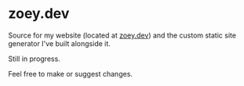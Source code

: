 # zoey.dev

Source for my website (located at [zoey.dev](https://zoey.dev)) and the custom static site generator I've built alongside it.

Still in progress.

Feel free to make or suggest changes.
